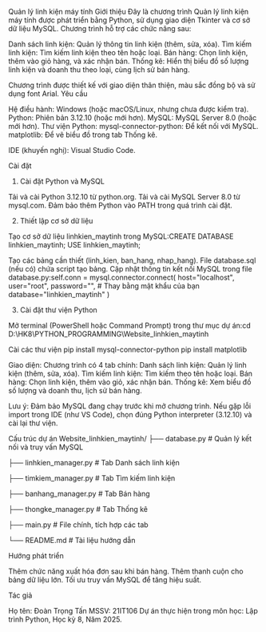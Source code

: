 Quản lý linh kiện máy tính
Giới thiệu
Đây là chương trình Quản lý linh kiện máy tính được phát triển bằng Python, sử dụng giao diện Tkinter và cơ sở dữ liệu MySQL. Chương trình hỗ trợ các chức năng sau:

Danh sách linh kiện: Quản lý thông tin linh kiện (thêm, sửa, xóa).
Tìm kiếm linh kiện: Tìm kiếm linh kiện theo tên hoặc loại.
Bán hàng: Chọn linh kiện, thêm vào giỏ hàng, và xác nhận bán.
Thống kê: Hiển thị biểu đồ số lượng linh kiện và doanh thu theo loại, cùng lịch sử bán hàng.

Chương trình được thiết kế với giao diện thân thiện, màu sắc đồng bộ và sử dụng font Arial.
Yêu cầu

Hệ điều hành: Windows (hoặc macOS/Linux, nhưng chưa được kiểm tra).
Python: Phiên bản 3.12.10 (hoặc mới hơn).
MySQL: MySQL Server 8.0 (hoặc mới hơn).
Thư viện Python:
mysql-connector-python: Để kết nối với MySQL.
matplotlib: Để vẽ biểu đồ trong tab Thống kê.


IDE (khuyến nghị): Visual Studio Code.

Cài đặt
1. Cài đặt Python và MySQL

Tải và cài Python 3.12.10 từ python.org.
Tải và cài MySQL Server 8.0 từ mysql.com.
Đảm bảo thêm Python vào PATH trong quá trình cài đặt.

2. Thiết lập cơ sở dữ liệu

Tạo cơ sở dữ liệu linhkien_maytinh trong MySQL:CREATE DATABASE linhkien_maytinh;
USE linhkien_maytinh;


Tạo các bảng cần thiết (linh_kien, ban_hang, nhap_hang). File database.sql (nếu có) chứa script tạo bảng.
Cập nhật thông tin kết nối MySQL trong file database.py:self.conn = mysql.connector.connect(
    host="localhost",
    user="root",
    password="",  # Thay bằng mật khẩu của bạn
    database="linhkien_maytinh"
)

3. Cài đặt thư viện Python

Mở terminal (PowerShell hoặc Command Prompt) trong thư mục dự án:cd D:\HK8\PYTHON_PROGRAMMING\Website_linhkien_maytinh

Cài các thư viện
pip install mysql-connector-python
pip install matplotlib

Giao diện:
Chương trình có 4 tab chính:
Danh sách linh kiện: Quản lý linh kiện (thêm, sửa, xóa).
Tìm kiếm linh kiện: Tìm kiếm theo tên hoặc loại.
Bán hàng: Chọn linh kiện, thêm vào giỏ, xác nhận bán.
Thống kê: Xem biểu đồ số lượng và doanh thu, lịch sử bán hàng.

Lưu ý:
Đảm bảo MySQL đang chạy trước khi mở chương trình.
Nếu gặp lỗi import trong IDE (như VS Code), chọn đúng Python interpreter (3.12.10) và cài lại thư viện.

Cấu trúc dự án
Website_linhkien_maytinh/
├── database.py          # Quản lý kết nối và truy vấn MySQL

├── linhkien_manager.py  # Tab Danh sách linh kiện

├── timkiem_manager.py   # Tab Tìm kiếm linh kiện

├── banhang_manager.py   # Tab Bán hàng

├── thongke_manager.py   # Tab Thống kê

├── main.py              # File chính, tích hợp các tab

└── README.md            # Tài liệu hướng dẫn

Hướng phát triển

Thêm chức năng xuất hóa đơn sau khi bán hàng.
Thêm thanh cuộn cho bảng dữ liệu lớn.
Tối ưu truy vấn MySQL để tăng hiệu suất.

Tác giả

Họ tên: Đoàn Trọng Tấn
MSSV: 21IT106
Dự án thực hiện trong môn học: Lập trình Python, Học kỳ 8, Năm 2025.

